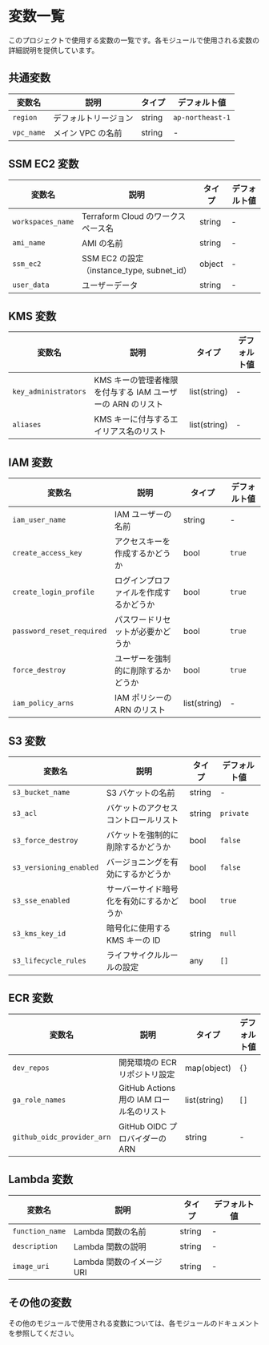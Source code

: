 # 変数一覧

このプロジェクトで使用する変数の一覧です。各モジュールで使用される変数の詳細説明を提供しています。

## 共通変数

| 変数名     | 説明                 | タイプ | デフォルト値     |
| ---------- | -------------------- | ------ | ---------------- |
| `region`   | デフォルトリージョン | string | `ap-northeast-1` |
| `vpc_name` | メイン VPC の名前    | string | -                |

## SSM EC2 変数

| 変数名            | 説明                                       | タイプ | デフォルト値 |
| ----------------- | ------------------------------------------ | ------ | ------------ |
| `workspaces_name` | Terraform Cloud のワークスペース名         | string | -            |
| `ami_name`        | AMI の名前                                 | string | -            |
| `ssm_ec2`         | SSM EC2 の設定（instance_type, subnet_id） | object | -            |
| `user_data`       | ユーザーデータ                             | string | -            |

## KMS 変数

| 変数名               | 説明                                                       | タイプ       | デフォルト値 |
| -------------------- | ---------------------------------------------------------- | ------------ | ------------ |
| `key_administrators` | KMS キーの管理者権限を付与する IAM ユーザーの ARN のリスト | list(string) | -            |
| `aliases`            | KMS キーに付与するエイリアス名のリスト                     | list(string) | -            |

## IAM 変数

| 変数名                    | 説明                                   | タイプ       | デフォルト値 |
| ------------------------- | -------------------------------------- | ------------ | ------------ |
| `iam_user_name`           | IAM ユーザーの名前                     | string       | -            |
| `create_access_key`       | アクセスキーを作成するかどうか         | bool         | `true`       |
| `create_login_profile`    | ログインプロファイルを作成するかどうか | bool         | `true`       |
| `password_reset_required` | パスワードリセットが必要かどうか       | bool         | `true`       |
| `force_destroy`           | ユーザーを強制的に削除するかどうか     | bool         | `true`       |
| `iam_policy_arns`         | IAM ポリシーの ARN のリスト            | list(string) | -            |

## S3 変数

| 変数名                  | 説明                                     | タイプ | デフォルト値 |
| ----------------------- | ---------------------------------------- | ------ | ------------ |
| `s3_bucket_name`        | S3 バケットの名前                        | string | -            |
| `s3_acl`                | バケットのアクセスコントロールリスト     | string | `private`    |
| `s3_force_destroy`      | バケットを強制的に削除するかどうか       | bool   | `false`      |
| `s3_versioning_enabled` | バージョニングを有効にするかどうか       | bool   | `false`      |
| `s3_sse_enabled`        | サーバーサイド暗号化を有効にするかどうか | bool   | `true`       |
| `s3_kms_key_id`         | 暗号化に使用する KMS キーの ID           | string | `null`       |
| `s3_lifecycle_rules`    | ライフサイクルルールの設定               | any    | `[]`         |

## ECR 変数

| 変数名                     | 説明                                     | タイプ       | デフォルト値 |
| -------------------------- | ---------------------------------------- | ------------ | ------------ |
| `dev_repos`                | 開発環境の ECR リポジトリ設定            | map(object)  | `{}`         |
| `ga_role_names`            | GitHub Actions 用の IAM ロール名のリスト | list(string) | `[]`         |
| `github_oidc_provider_arn` | GitHub OIDC プロバイダーの ARN           | string       | -            |

## Lambda 変数

| 変数名          | 説明                      | タイプ | デフォルト値 |
| --------------- | ------------------------- | ------ | ------------ |
| `function_name` | Lambda 関数の名前         | string | -            |
| `description`   | Lambda 関数の説明         | string | -            |
| `image_uri`     | Lambda 関数のイメージ URI | string | -            |

## その他の変数

その他のモジュールで使用される変数については、各モジュールのドキュメントを参照してください。
